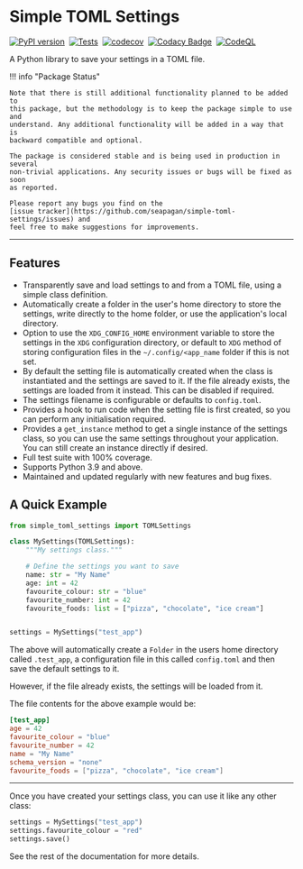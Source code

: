 # Simple TOML Settings <!-- omit in toc -->

[![PyPI version](https://badge.fury.io/py/simple-toml-settings.svg)](https://badge.fury.io/py/simple-toml-settings)&nbsp;
[![Tests](https://github.com/seapagan/simple-toml-settings/actions/workflows/tests.yml/badge.svg)](https://github.com/seapagan/simple-toml-settings/actions/workflows/tests.yml)&nbsp;
[![codecov](https://codecov.io/gh/seapagan/simple-toml-settings/graph/badge.svg?token=6QMS12107L)](https://codecov.io/gh/seapagan/simple-toml-settings)&nbsp;
[![Codacy Badge](https://app.codacy.com/project/badge/Grade/b8793a3d6eb04167b9e2b13e11f1f12d)](https://app.codacy.com/gh/seapagan/simple-toml-settings/dashboard?utm_source=gh&utm_medium=referral&utm_content=&utm_campaign=Badge_grade)&nbsp;
[![CodeQL](https://github.com/seapagan/simple-toml-settings/actions/workflows/codeql.yml/badge.svg)](https://github.com/seapagan/simple-toml-settings/actions/workflows/codeql.yml)

A Python library to save your settings in a TOML file.

!!! info "Package Status"

    Note that there is still additional functionality planned to be added to
    this package, but the methodology is to keep the package simple to use and
    understand. Any additional functionality will be added in a way that is
    backward compatible and optional.

    The package is considered stable and is being used in production in several
    non-trivial applications. Any security issues or bugs will be fixed as soon
    as reported.

    Please report any bugs you find on the
    [issue tracker](https://github.com/seapagan/simple-toml-settings/issues) and
    feel free to make suggestions for improvements.

---

## Features

- Transparently save and load settings to and from a TOML file, using a simple
  class definition.
- Automatically create a folder in the user's home directory to store the
  settings, write directly to the home folder, or use the application's local
  directory.
- Option to use the `XDG_CONFIG_HOME` environment variable to store the settings
  in the `XDG` configuration directory, or default to `XDG` method of storing
  configuration files in the `~/.config/<app_name` folder if this is not set.
- By default the setting file is automatically created when the class is
  instantiated and the settings are saved to it. If the file already exists, the
  settings are loaded from it instead. This can be disabled if required.
- The settings filename is configurable or defaults to `config.toml`.
- Provides a hook to run code when the setting file is first created, so you can
  perform any initialisation required.
- Provides a `get_instance` method to get a single instance of the settings
  class, so you can use the same settings throughout your application. You can
  still create an instance directly if desired.
- Full test suite with 100% coverage.
- Supports Python 3.9 and above.
- Maintained and updated regularly with new features and bug fixes.

## A Quick Example

```python
from simple_toml_settings import TOMLSettings

class MySettings(TOMLSettings):
    """My settings class."""

    # Define the settings you want to save
    name: str = "My Name"
    age: int = 42
    favourite_colour: str = "blue"
    favourite_number: int = 42
    favourite_foods: list = ["pizza", "chocolate", "ice cream"]


settings = MySettings("test_app")
```

The above will automatically create a `Folder` in the users home directory
called `.test_app`, a configuration file in this called `config.toml` and then
save the default settings to it.

However, if the file already exists, the settings will be loaded from it.

The file contents for the above example would be:

```toml
[test_app]
age = 42
favourite_colour = "blue"
favourite_number = 42
name = "My Name"
schema_version = "none"
favourite_foods = ["pizza", "chocolate", "ice cream"]
```

---
Once you have created your settings class, you can use it like any other class:

```python
settings = MySettings("test_app")
settings.favourite_colour = "red"
settings.save()
```

See the rest of the documentation for more details.
